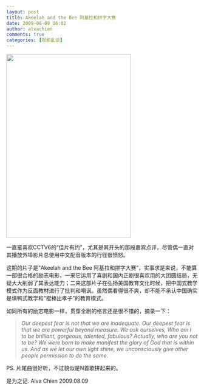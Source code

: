 ```yaml
---
layout: post
title: Akeelah and the Bee 阿基拉和拼字大赛
date: 2009-08-09 16:02
author: alvachien
comments: true
categories: [观影乱谈]
---
```

<a href="http://www.alvachien.com/alvablog/wp-content/uploads/2009/08/IMAGE_2.png"><img class="alignnone size-full wp-image-621" title="IMAGE_2" src="http://www.alvachien.com/alvablog/wp-content/uploads/2009/08/IMAGE_2.png" alt="" width="328" height="484" /></a>

一直蛮喜欢CCTV6的“佳片有约”，尤其是其开头的那段嘉宾点评，尽管偶一直对其播放外埠影片总使用中文配音版本的行径很愤怒。

这期的片子是“Akeelah and the Bee 阿基拉和拼字大赛”，实事求是来说，不能算一部很合格的励志电影，一来它运用了喜剧和国内正剧很喜欢用的大团圆结局，无疑大大削弱了其表达能力；二来这部片子在弘扬美国教育文化时候，把中国式教学模式作为反面教材进行了批判和嘲讽。虽然偶看得很不爽，却不能不承认中国确实是填鸭式教学和“棍棒出孝子”的教育模式。

如同所有的励志电影一样，贯穿全剧的格言还是很不错的，摘录一下：
<blockquote><em>Our deepest fear is not that we are inadequate.
Our deepest fear is that we are powerful beyond measure.
We ask ourselves, Who am I to be brilliant, gorgeous, talented, fabulous?
Actually, who are you not to be?
We were born to make manifest the glory of God that is within us.
And as we let our own light shine, we unconsciously give other people permission to do the same.</em></blockquote>
PS. 片尾曲很好听，不过貌似是N首歌拼起来的。

是为之记.
Alva Chien
2009.08.09
